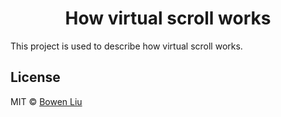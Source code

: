 <h1 align="center">How virtual scroll works</h1>

This project is used to describe how virtual scroll works.

## License

MIT © [Bowen Liu](https://set.sh)
